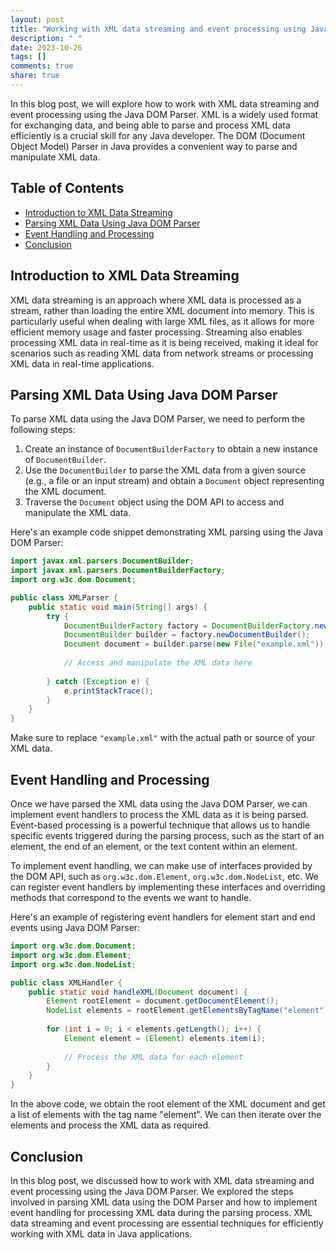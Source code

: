 ```yaml
---
layout: post
title: "Working with XML data streaming and event processing using Java DOM Parser"
description: " "
date: 2023-10-26
tags: []
comments: true
share: true
---
```


In this blog post, we will explore how to work with XML data streaming and event processing using the Java DOM Parser. XML is a widely used format for exchanging data, and being able to parse and process XML data efficiently is a crucial skill for any Java developer. The DOM (Document Object Model) Parser in Java provides a convenient way to parse and manipulate XML data.

## Table of Contents
- [Introduction to XML Data Streaming](#introduction-to-xml-data-streaming)
- [Parsing XML Data Using Java DOM Parser](#parsing-xml-data-using-java-dom-parser)
- [Event Handling and Processing](#event-handling-and-processing)
- [Conclusion](#conclusion)

## Introduction to XML Data Streaming

XML data streaming is an approach where XML data is processed as a stream, rather than loading the entire XML document into memory. This is particularly useful when dealing with large XML files, as it allows for more efficient memory usage and faster processing. Streaming also enables processing XML data in real-time as it is being received, making it ideal for scenarios such as reading XML data from network streams or processing XML data in real-time applications.

## Parsing XML Data Using Java DOM Parser

To parse XML data using the Java DOM Parser, we need to perform the following steps:

1. Create an instance of `DocumentBuilderFactory` to obtain a new instance of `DocumentBuilder`.
2. Use the `DocumentBuilder` to parse the XML data from a given source (e.g., a file or an input stream) and obtain a `Document` object representing the XML document.
3. Traverse the `Document` object using the DOM API to access and manipulate the XML data.

Here's an example code snippet demonstrating XML parsing using the Java DOM Parser:

```java
import javax.xml.parsers.DocumentBuilder;
import javax.xml.parsers.DocumentBuilderFactory;
import org.w3c.dom.Document;

public class XMLParser {
    public static void main(String[] args) {
        try {
            DocumentBuilderFactory factory = DocumentBuilderFactory.newInstance();
            DocumentBuilder builder = factory.newDocumentBuilder();
            Document document = builder.parse(new File("example.xml"));
            
            // Access and manipulate the XML data here
            
        } catch (Exception e) {
            e.printStackTrace();
        }
    }
}
```

Make sure to replace `"example.xml"` with the actual path or source of your XML data.

## Event Handling and Processing

Once we have parsed the XML data using the Java DOM Parser, we can implement event handlers to process the XML data as it is being parsed. Event-based processing is a powerful technique that allows us to handle specific events triggered during the parsing process, such as the start of an element, the end of an element, or the text content within an element.

To implement event handling, we can make use of interfaces provided by the DOM API, such as `org.w3c.dom.Element`, `org.w3c.dom.NodeList`, etc. We can register event handlers by implementing these interfaces and overriding methods that correspond to the events we want to handle.

Here's an example of registering event handlers for element start and end events using Java DOM Parser:

```java
import org.w3c.dom.Document;
import org.w3c.dom.Element;
import org.w3c.dom.NodeList;

public class XMLHandler {
    public static void handleXML(Document document) {
        Element rootElement = document.getDocumentElement();
        NodeList elements = rootElement.getElementsByTagName("element");
        
        for (int i = 0; i < elements.getLength(); i++) {
            Element element = (Element) elements.item(i);
            
            // Process the XML data for each element
        }
    }
}
```

In the above code, we obtain the root element of the XML document and get a list of elements with the tag name "element". We can then iterate over the elements and process the XML data as required.

## Conclusion

In this blog post, we discussed how to work with XML data streaming and event processing using the Java DOM Parser. We explored the steps involved in parsing XML data using the DOM Parser and how to implement event handling for processing XML data during the parsing process. XML data streaming and event processing are essential techniques for efficiently working with XML data in Java applications.